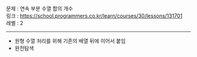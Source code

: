 문제 : 연속 부분 수열 합의 개수
<br>
링크 : https://school.programmers.co.kr/learn/courses/30/lessons/131701
<br>
레벨 : 2

---

- 원형 수열 처리를 위해 기존의 배열 뒤에 이어서 붙임
- 완전탐색